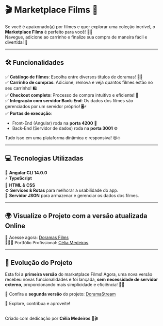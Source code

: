 # 🎬 Marketplace Films 🚀

Se você é apaixonado(a) por filmes e quer explorar uma coleção incrível, o **Marketplace Films** é perfeito para você! 🎥💖<br>
Navegue, adicione ao carrinho e finalize sua compra de maneira fácil e divertida! 🌟

---

## 🛠️ Funcionalidades

✅ **Catálogo de filmes**: Escolha entre diversos títulos de doramas! 🍿💖  
✅ **Carrinho de compras**: Adicione, remova e veja quantos filmes estão no seu carrinho! 🛍️  
✅ **Checkout completo**: Processo de compra intuitivo e eficiente! 🚀  
✅ **Integração com servidor Back-End**: Os dados dos filmes são gerenciados por um servidor próprio! 🖥️⚡  
✅ **Portas de execução**:
   - Front-End (Angular) roda na **porta 4200** 🚀  
   - Back-End (Servidor de dados) roda na **porta 3001** ⚙️  

Tudo isso em uma plataforma dinâmica e responsiva! 😍🔥

---

## 💻 Tecnologias Utilizadas

🚀 **Angular CLI 14.0.0**  
⚡ **TypeScript**<br>
🎨 **HTML & CSS**  
⚙️ **Services & Rotas** para melhorar a usabilidade do app.  
📡 **Servidor JSON** para armazenar e gerenciar os dados dos filmes.  

---

## 🌍 Visualize o Projeto com a versão atualizada Online
🔗 Acesse agora: [Doramas Films](https://tiexperient-doramastream.netlify.app/)  
👩🏼‍💻 Portfólio Profissional: [Célia Medeiros](https://ti-experient.netlify.app/)  

---

## 🔄 Evolução do Projeto

Esta foi a **primeira versão** do marketplace Films! Agora, uma nova versão recebeu novas funcionalidades e foi lançada, **sem necessidade de servidor externo**, proporcionando mais simplicidade e eficiência! 🚀✨

🔗 Confira a **segunda versão** do projeto: [DoramaStream](https://github.com/tiexperient/doramas-films)  

📢 Explore, contribua e aproveite!<br><br> 

Criado com dedicação por **Célia Medeiros** 💛🎬